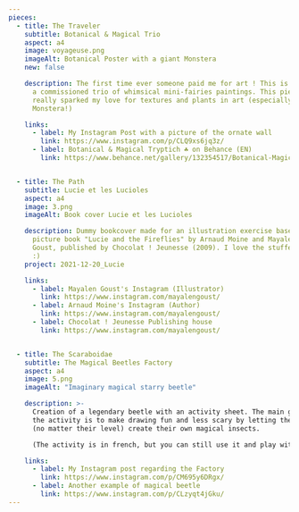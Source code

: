 ```yaml
---
pieces:
  - title: The Traveler
    subtitle: Botanical & Magical Trio
    aspect: a4
    image: voyageuse.png
    imageAlt: Botanical Poster with a giant Monstera
    new: false

    description: The first time ever someone paid me for art ! This is a piece from
      a commissioned trio of whimsical mini-fairies paintings. This piece
      really sparked my love for textures and plants in art (especially the
      Monstera!)

    links:
      - label: My Instagram Post with a picture of the ornate wall
        link: https://www.instagram.com/p/CLQ9xs6jq3z/
      - label: Botanical & Magical Tryptich ☘️ on Behance (EN)
        link: https://www.behance.net/gallery/132354517/Botanical-Magical-Tryptich-


  - title: The Path
    subtitle: Lucie et les Lucioles
    aspect: a4
    image: 3.png
    imageAlt: Book cover Lucie et les Lucioles

    description: Dummy bookcover made for an illustration exercise based on the
      picture book "Lucie and the Fireflies" by Arnaud Moine and Mayalen
      Goust, published by Chocolat ! Jeunesse (2009). I love the stuffed frog
      :)
    project: 2021-12-20_Lucie

    links:
      - label: Mayalen Goust's Instagram (Illustrator)
        link: https://www.instagram.com/mayalengoust/
      - label: Arnaud Moine's Instagram (Author)
        link: https://www.instagram.com/mayalengoust/
      - label: Chocolat ! Jeunesse Publishing house
        link: https://www.instagram.com/mayalengoust/


  - title: The Scaraboidae
    subtitle: The Magical Beetles Factory
    aspect: a4
    image: 5.png
    imageAlt: "Imaginary magical starry beetle"

    description: >-
      Creation of a legendary beetle with an activity sheet. The main goal of
      the activity is to make drawing fun and less scary by letting the artist
      (no matter their level) create their own magical insects.

      (The activity is in french, but you can still use it and play with the dice !)

    links:
      - label: My Instagram post regarding the Factory
        link: https://www.instagram.com/p/CM695y6DRgx/
      - label: Another example of magical beetle
        link: https://www.instagram.com/p/CLzyqt4jGku/
---
```

